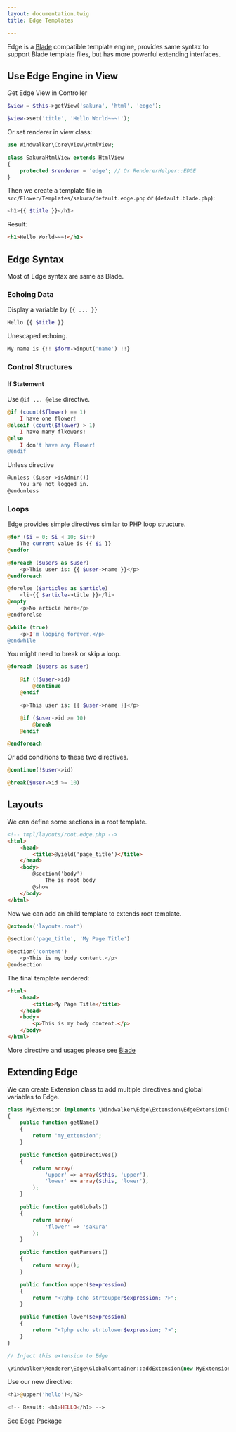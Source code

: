 ```yaml
---
layout: documentation.twig
title: Edge Templates

---
```


Edge is a [Blade](https://laravel.com/docs/5.1/blade) compatible template engine, provides same syntax to support
Blade template files, but has more powerful extending interfaces.

## Use Edge Engine in View

Get Edge View in Controller

``` php
$view = $this->getView('sakura', 'html', 'edge');

$view->set('title', 'Hello World~~~!');
```

Or set renderer in view class:

``` php
use Windwalker\Core\View\HtmlView;

class SakuraHtmlView extends HtmlView
{
    protected $renderer = 'edge'; // Or RendererHelper::EDGE
}
```

Then we create a template file in `src/Flower/Templates/sakura/default.edge.php` or (`default.blade.php`):

``` php
<h1>{{ $title }}</h1>
```

Result:

``` html
<h1>Hello World~~~!</h1>
```

## Edge Syntax

Most of Edge syntax are same as Blade.

### Echoing Data

Display a variable by `{{ ... }}`

``` php
Hello {{ $title }}
```

Unescaped echoing.

``` php
My name is {!! $form->input('name') !!}
```

### Control Structures

#### If Statement

Use `@if ... @else` directive.

``` php
@if (count($flower) == 1)
    I have one flower!
@elseif (count($flower) > 1)
    I have many flkowers!
@else
    I don't have any flower!
@endif
```

Unless directive

``` html
@unless ($user->isAdmin())
    You are not logged in.
@endunless
```

### Loops

Edge provides simple directives similar to PHP loop structure.

``` php
@for ($i = 0; $i < 10; $i++)
    The current value is {{ $i }}
@endfor

@foreach ($users as $user)
    <p>This user is: {{ $user->name }}</p>
@endforeach

@forelse ($articles as $article)
    <li>{{ $article->title }}</li>
@empty
    <p>No article here</p>
@endforelse

@while (true)
    <p>I'm looping forever.</p>
@endwhile
```

You might need to break or skip a loop.

``` php
@foreach ($users as $user)

    @if (!$user->id)
        @continue
    @endif

    <p>This user is: {{ $user->name }}</p>

    @if ($user->id >= 10)
        @break
    @endif

@endforeach
```

Or add conditions to these two directives.

``` php
@continue(!$user->id)

@break($user->id >= 10)
```

## Layouts

We can define some sections in a root template.

``` html
<!-- tmpl/layouts/root.edge.php -->
<html>
    <head>
        <title>@yield('page_title')</title>
    </head>
    <body>
        @section('body')
            The is root body
        @show
    </body>
</html>
```

Now we can add an child template to extends root template.

``` php
@extends('layouts.root')

@section('page_title', 'My Page Title')

@section('content')
    <p>This is my body content.</p>
@endsection
```

The final template rendered:

``` html
<html>
    <head>
        <title>My Page Title</title>
    </head>
    <body>
        <p>This is my body content.</p>
    </body>
</html>
```

More directive and usages please see [Blade](https://laravel.com/docs/5.2/blade#defining-a-layout)

## Extending Edge

We can create Extension class to add multiple directives and global variables to Edge.

``` php
class MyExtension implements \Windwalker\Edge\Extension\EdgeExtensionInterface
{
	public function getName()
	{
		return 'my_extension';
	}

	public function getDirectives()
	{
		return array(
			'upper' => array($this, 'upper'),
			'lower' => array($this, 'lower'),
		);
	}

	public function getGlobals()
	{
		return array(
			'flower' => 'sakura'
		);
	}

	public function getParsers()
	{
		return array();
	}

	public function upper($expression)
	{
		return "<?php echo strtoupper$expression; ?>";
	}

	public function lower($expression)
	{
		return "<?php echo strtolower$expression; ?>";
	}
}

// Inject this extension to Edge

\Windwalker\Renderer\Edge\GlobalContainer::addExtension(new MyExtension[, $name = null]);
```

Use our new directive:

``` php
<h1>@upper('hello')</h2>

<!-- Result: <h1>HELLO</h1> -->
```

See [Edge Package](https://github.com/ventoviro/windwalker/tree/master/src/Edge)
